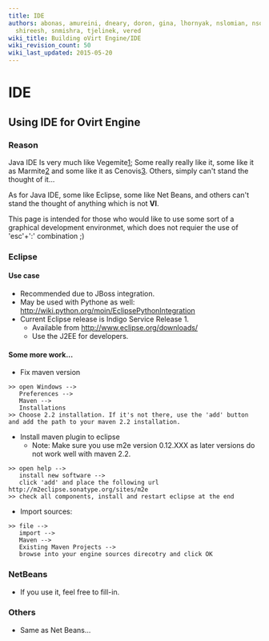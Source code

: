 ```yaml
---
title: IDE
authors: abonas, amureini, dneary, doron, gina, lhornyak, nslomian, nsoffer, roy,
  shireesh, snmishra, tjelinek, vered
wiki_title: Building oVirt Engine/IDE
wiki_revision_count: 50
wiki_last_updated: 2015-05-20
---
```


# IDE

## Using IDE for Ovirt Engine

### Reason

Java IDE Is very much like Vegemite[1](http://en.wikipedia.org/wiki/Vegemite);
Some really really like it, some like it as Marmite[2](http://en.wikipedia.org/wiki/Marmite) and some like it as Cenovis[3](http://en.wikipedia.org/wiki/Cenovis).
Others, simply can't stand the thought of it...

As for Java IDE, some like Eclipse, some like Net Beans,
and others can't stand the thought of anything which is not **VI**.

This page is intended for those who would like to use some sort of
a graphical development environmet, which does not requier the use
of 'esc'+':' combination ;)

### Eclipse

#### Use case

*   Recommended due to JBoss integration.
*   May be used with Pythone as well: <http://wiki.python.org/moin/EclipsePythonIntegration>
*   Current Eclipse release is Indigo Service Release 1.
    -   Available from <http://www.eclipse.org/downloads/>
    -   Use the J2EE for developers.

#### Some more work...

*   Fix maven version

<!-- -->

    >> open Windows --> 
       Preferences --> 
       Maven --> 
       Installations
    >> Choose 2.2 installation. If it's not there, use the 'add' button and add the path to your maven 2.2 installation.

*   Install maven plugin to eclipse
    -   Note: Make sure you use m2e version 0.12.XXX as later versions do not work well with maven 2.2.

<!-- -->

    >> open help --> 
       install new software --> 
       click 'add' and place the following url http://m2eclipse.sonatype.org/sites/m2e 
    >> check all components, install and restart eclipse at the end

*   Import sources:

<!-- -->

    >> file --> 
       import --> 
       Maven --> 
       Existing Maven Projects --> 
       browse into your engine sources direcotry and click OK

### NetBeans

*   If you use it, feel free to fill-in.

### Others

*   Same as Net Beans...
